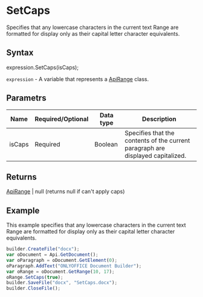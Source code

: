 # SetCaps

Specifies that any lowercase characters in the current text Range are formatted for display only as their capital letter character equivalents.

## Syntax

expression.SetCaps(isCaps);

`expression` - A variable that represents a [ApiRange](../ApiRange.md) class.

## Parametrs

| **Name** | **Required/Optional** | **Data type** | **Description** |
| ------------- | ------------- | ------------- | ------------- |
| isCaps | Required | Boolean | Specifies that the contents of the current paragraph are displayed capitalized. |

## Returns

[ApiRange](../ApiRange.md) &#124; null (returns null if can't apply caps)

## Example

This example specifies that any lowercase characters in the current text Range are formatted for display only as their capital letter character equivalents.

```javascript
builder.CreateFile("docx");
var oDocument = Api.GetDocument();
var oParagraph = oDocument.GetElement(0);
oParagraph.AddText("ONLYOFFICE Document Builder");
var oRange = oDocument.GetRange(10, 17);
oRange.SetCaps(true);
builder.SaveFile("docx", "SetCaps.docx");
builder.CloseFile();
```